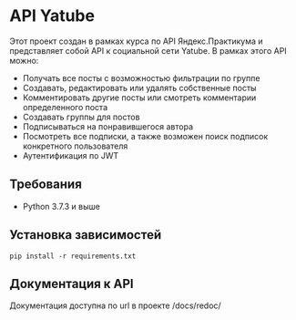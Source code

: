 # API Yatube

Этот проект создан в рамках курса по API Яндекс.Практикума и представляет собой API к социальной сети Yatube. В рамках этого API можно:
+  Получать все посты с возможностью фильтрации по группе
+  Создавать, редактировать или удалять собственные посты
+  Комментировать другие посты или смотреть комментарии определенного поста
+  Создавать группы для постов
+  Подписываться на понравившегося автора
+  Посмотреть все подписки, а также возможен поиск подписок конкретного пользователя
+  Аутентификация по JWT

## Требования

+  Python 3.7.3 и выше

## Установка зависимостей

    pip install -r requirements.txt

## Документация к API

Документация доступна по url в проекте /docs/redoc/

